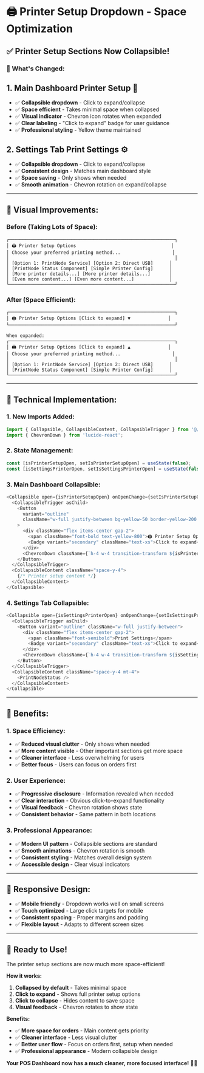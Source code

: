 # 🖨️ Printer Setup Dropdown - Space Optimization

## ✅ **Printer Setup Sections Now Collapsible!**

### **🎯 What's Changed:**

## **1. Main Dashboard Printer Setup** 📱
- ✅ **Collapsible dropdown** - Click to expand/collapse
- ✅ **Space efficient** - Takes minimal space when collapsed
- ✅ **Visual indicator** - Chevron icon rotates when expanded
- ✅ **Clear labeling** - "Click to expand" badge for user guidance
- ✅ **Professional styling** - Yellow theme maintained

## **2. Settings Tab Print Settings** ⚙️
- ✅ **Collapsible dropdown** - Click to expand/collapse
- ✅ **Consistent design** - Matches main dashboard style
- ✅ **Space saving** - Only shows when needed
- ✅ **Smooth animation** - Chevron rotation on expand/collapse

---

## **🎨 Visual Improvements:**

### **Before (Taking Lots of Space):**
```
┌─────────────────────────────────────────────────────────────┐
│ 🖨️ Printer Setup Options                                   │
│ Choose your preferred printing method...                   │
│                                                             │
│ [Option 1: PrintNode Service] [Option 2: Direct USB]      │
│ [PrintNode Status Component] [Simple Printer Config]      │
│ [More printer details...] [More printer details...]       │
│ [Even more content...] [Even more content...]             │
└─────────────────────────────────────────────────────────────┘
```

### **After (Space Efficient):**
```
┌─────────────────────────────────────────────────────────────┐
│ 🖨️ Printer Setup Options [Click to expand] ▼              │
└─────────────────────────────────────────────────────────────┘

When expanded:
┌─────────────────────────────────────────────────────────────┐
│ 🖨️ Printer Setup Options [Click to expand] ▲              │
│ Choose your preferred printing method...                   │
│                                                             │
│ [Option 1: PrintNode Service] [Option 2: Direct USB]      │
│ [PrintNode Status Component] [Simple Printer Config]      │
└─────────────────────────────────────────────────────────────┘
```

---

## **🔧 Technical Implementation:**

### **1. New Imports Added:**
```typescript
import { Collapsible, CollapsibleContent, CollapsibleTrigger } from '@/components/ui/collapsible';
import { ChevronDown } from 'lucide-react';
```

### **2. State Management:**
```typescript
const [isPrinterSetupOpen, setIsPrinterSetupOpen] = useState(false);
const [isSettingsPrinterOpen, setIsSettingsPrinterOpen] = useState(false);
```

### **3. Main Dashboard Collapsible:**
```typescript
<Collapsible open={isPrinterSetupOpen} onOpenChange={setIsPrinterSetupOpen}>
  <CollapsibleTrigger asChild>
    <Button 
      variant="outline" 
      className="w-full justify-between bg-yellow-50 border-yellow-200 hover:bg-yellow-100"
    >
      <div className="flex items-center gap-2">
        <span className="font-bold text-yellow-800">🖨️ Printer Setup Options</span>
        <Badge variant="secondary" className="text-xs">Click to expand</Badge>
      </div>
      <ChevronDown className={`h-4 w-4 transition-transform ${isPrinterSetupOpen ? 'rotate-180' : ''}`} />
    </Button>
  </CollapsibleTrigger>
  <CollapsibleContent className="space-y-4">
    {/* Printer setup content */}
  </CollapsibleContent>
</Collapsible>
```

### **4. Settings Tab Collapsible:**
```typescript
<Collapsible open={isSettingsPrinterOpen} onOpenChange={setIsSettingsPrinterOpen}>
  <CollapsibleTrigger asChild>
    <Button variant="outline" className="w-full justify-between">
      <div className="flex items-center gap-2">
        <span className="font-semibold">Print Settings</span>
        <Badge variant="secondary" className="text-xs">Click to expand</Badge>
      </div>
      <ChevronDown className={`h-4 w-4 transition-transform ${isSettingsPrinterOpen ? 'rotate-180' : ''}`} />
    </Button>
  </CollapsibleTrigger>
  <CollapsibleContent className="space-y-4 mt-4">
    <PrintNodeStatus />
  </CollapsibleContent>
</Collapsible>
```

---

## **🎯 Benefits:**

### **1. Space Efficiency:**
- ✅ **Reduced visual clutter** - Only shows when needed
- ✅ **More content visible** - Other important sections get more space
- ✅ **Cleaner interface** - Less overwhelming for users
- ✅ **Better focus** - Users can focus on orders first

### **2. User Experience:**
- ✅ **Progressive disclosure** - Information revealed when needed
- ✅ **Clear interaction** - Obvious click-to-expand functionality
- ✅ **Visual feedback** - Chevron rotation shows state
- ✅ **Consistent behavior** - Same pattern in both locations

### **3. Professional Appearance:**
- ✅ **Modern UI pattern** - Collapsible sections are standard
- ✅ **Smooth animations** - Chevron rotation is smooth
- ✅ **Consistent styling** - Matches overall design system
- ✅ **Accessible design** - Clear visual indicators

---

## **📱 Responsive Design:**

- ✅ **Mobile friendly** - Dropdown works well on small screens
- ✅ **Touch optimized** - Large click targets for mobile
- ✅ **Consistent spacing** - Proper margins and padding
- ✅ **Flexible layout** - Adapts to different screen sizes

---

## **🎉 Ready to Use!**

The printer setup sections are now much more space-efficient! 

**How it works:**
1. **Collapsed by default** - Takes minimal space
2. **Click to expand** - Shows full printer setup options
3. **Click to collapse** - Hides content to save space
4. **Visual feedback** - Chevron rotates to show state

**Benefits:**
- ✅ **More space for orders** - Main content gets priority
- ✅ **Cleaner interface** - Less visual clutter
- ✅ **Better user flow** - Focus on orders first, setup when needed
- ✅ **Professional appearance** - Modern collapsible design

**Your POS Dashboard now has a much cleaner, more focused interface!** 🎨✨
